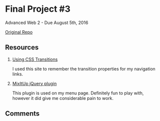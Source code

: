 # Final Project #3

Advanced Web 2 - Due August 5th, 2016

[Original Repo](https://github.com/richardkalehoff/UF-starter-project)

## Resources

1. [Using CSS Transitions](https://developer.mozilla.org/en-US/docs/Web/CSS/CSS_Transitions/Using_CSS_transitions)

    I used this site to remember the transition properties for my navigation links.

2. [MixItUp jQuery plugin](https://mixitup.kunkalabs.com/)

    This plugin is used on my menu page. Definitely fun to play with, however it did give me considerable pain to work.

## Comments
